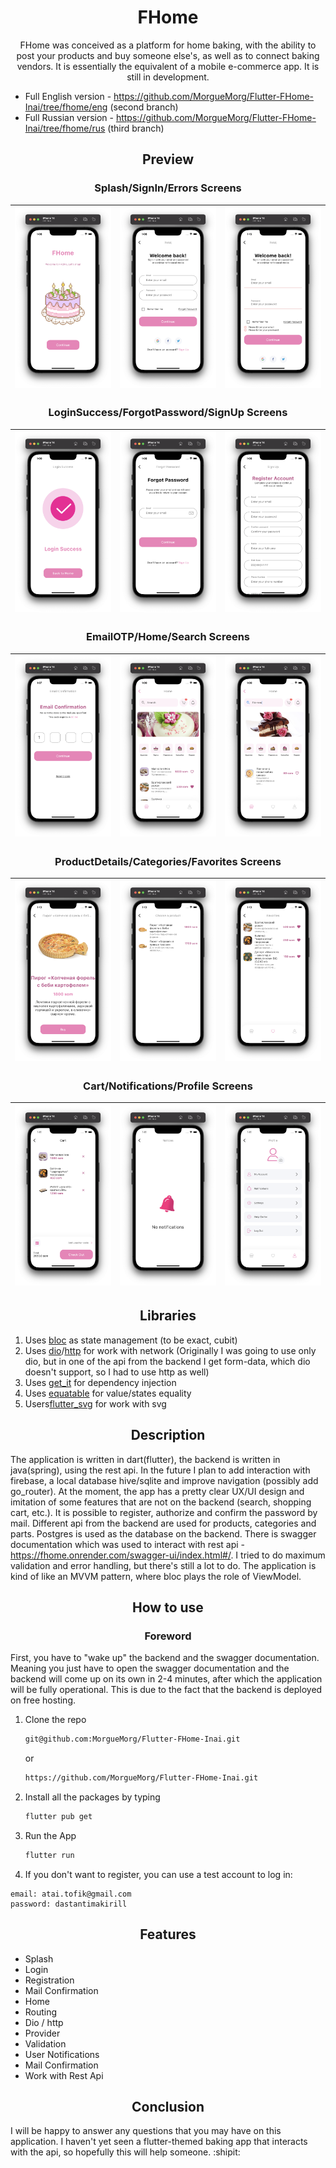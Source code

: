 <h1 align="center"> FHome </h1>

<p align="center"> FHome was conceived as a platform for home baking, with the ability to post your products and buy someone else's, as well as to connect baking vendors. It is essentially the equivalent of a mobile e-commerce app. It is still in development. </p>

* Full English version - https://github.com/MorgueMorg/Flutter-FHome-Inai/tree/fhome/eng (second branch)
* Full Russian version - https://github.com/MorgueMorg/Flutter-FHome-Inai/tree/fhome/rus (third branch)

<h2 align="center"> Preview </h2>

<h3 align="center"> Splash/SignIn/Errors Screens </h3>

| ![screen1](/assets/results/splash.png) | ![screen2](/assets/results/sign_in.png) | ![screen3](/assets/results/login_errors.png) |
| :------------: | :------------: | :------------: |

<h3 align="center"> LoginSuccess/ForgotPassword/SignUp Screens </h3>

| ![screen1](/assets/results/login_success.png) | ![screen2](/assets/results/forgot_password.png) | ![screen3](/assets/results/sign_up.png) |
| :------------: | :------------: | :------------: |

<h3 align="center"> EmailOTP/Home/Search Screens </h3>

| ![screen1](/assets/results/email_otp.png) | ![screen2](/assets/results/home.png) | ![screen3](/assets/results/search.png) |
| :------------: | :------------: | :------------: |

<h3 align="center"> ProductDetails/Categories/Favorites Screens </h3>

| ![screen1](/assets/results/details.png) | ![screen2](/assets/results/categories.png) | ![screen3](/assets/results/favorites.png) |
| :------------: | :------------: | :------------: |

<h3 align="center"> Cart/Notifications/Profile Screens </h3>

| ![screen1](/assets/results/cart.png) | ![screen2](/assets/results/notices.png) | ![screen3](/assets/results/profile.png) |
| :------------: | :------------: | :------------: |

<h2 align="center"> Libraries </h2>

1. Uses [bloc](https://pub.dev/packages/flutter_bloc) as state management (to be exact, cubit)
2. Uses [dio](https://pub.dev/packages/dio)/[http](https://pub.dev/packages/http) for work with network (Originally I was going to use only dio, but in one of the api from the backend I get form-data, which dio doesn't support, so I had to use http as well)
3. Uses [get_it](https://pub.dev/packages/get_it) for dependency injection
4. Uses [equatable](https://pub.dev/packages/equatable) for value/states equality
5. Users[flutter_svg](https://pub.dev/packages/flutter_svg) for work with svg

<h2 align="center"> Description </h2>

The application is written in dart(flutter), the backend is written in java(spring), using the rest api. In the future I plan to add interaction with firebase, a local database hive/sqlite and improve navigation (possibly add go_router). At the moment, the app has a pretty clear UX/UI design and imitation of some features that are not on the backend (search, shopping cart, etc.). It is possible to register, authorize and confirm the password by mail. Different api from the backend are used for products, categories and parts. Postgres is used as the database on the backend. There is swagger documentation which was used to interact with rest api - https://fhome.onrender.com/swagger-ui/index.html#/. I tried to do maximum validation and error handling, but there's still a lot to do. The application is kind of like an MVVM pattern, where bloc plays the role of ViewModel.

<h2 align="center"> How to use </h2>
<h3 align="center"> Foreword </h3>

First, you have to "wake up" the backend and the swagger documentation. Meaning you just have to open the swagger documentation and the backend will come up on its own in 2-4 minutes, after which the application will be fully operational. This is due to the fact that the backend is deployed on free hosting.

1. Clone the repo
   ```sh
   git@github.com:MorgueMorg/Flutter-FHome-Inai.git
   ```
   or
   ```sh
   https://github.com/MorgueMorg/Flutter-FHome-Inai.git
   ```
   
2. Install all the packages by typing
   ```sh
   flutter pub get
   ```
   
3. Run the App
   ```sh
   flutter run
   ```

4. If you don't want to register, you can use a test account to log in:
  ```
  email: atai.tofik@gmail.com
  password: dastantimakirill
  ```

<h2 align="center"> Features </h2>

* Splash
* Login
* Registration
* Mail Confirmation
* Home
* Routing
* Dio / http
* Provider 
* Validation
* User Notifications
* Mail Confirmation
* Work with Rest Api

<h2 align="center"> Conclusion </h2>

I will be happy to answer any questions that you may have on this application. I haven't yet seen a flutter-themed baking app that interacts with the api, so hopefully this will help someone. :shipit:
